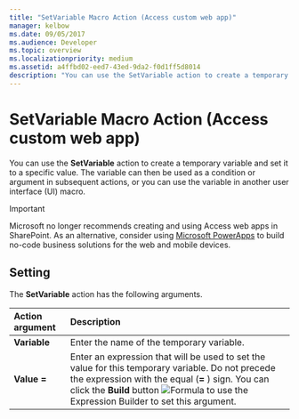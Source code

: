 ```yaml
---
title: "SetVariable Macro Action (Access custom web app)"
manager: kelbow
ms.date: 09/05/2017
ms.audience: Developer
ms.topic: overview
ms.localizationpriority: medium
ms.assetid: a4ffbd02-eed7-43ed-9da2-f0d1ff5d8014
description: "You can use the SetVariable action to create a temporary variable and set it to a specific value. The variable can then be used as a condition or argument in subsequent actions, or you can use the variable in another user interface (UI) macro."
---
```


# SetVariable Macro Action (Access custom web app)

You can use the **SetVariable** action to create a temporary variable and set it to a specific value. The variable can then be used as a condition or argument in subsequent actions, or you can use the variable in another user interface (UI) macro. 
  
> [!IMPORTANT]
> Microsoft no longer recommends creating and using Access web apps in SharePoint. As an alternative, consider using [Microsoft PowerApps](https://powerapps.microsoft.com/en-us/) to build no-code business solutions for the web and mobile devices. 
  
## Setting

The **SetVariable** action has the following arguments. 
  
|**Action argument**|**Description**|
|:-----|:-----|
|**Variable** <br/> |Enter the name of the temporary variable.  <br/> |
|**Value =** <br/> |Enter an expression that will be used to set the value for this temporary variable. Do not precede the expression with the equal (**=** ) sign. You can click the **Build** button ![Formula](media/buildbut_ZA06047218.gif "Formula") to use the Expression Builder to set this argument.  <br/> |
   

